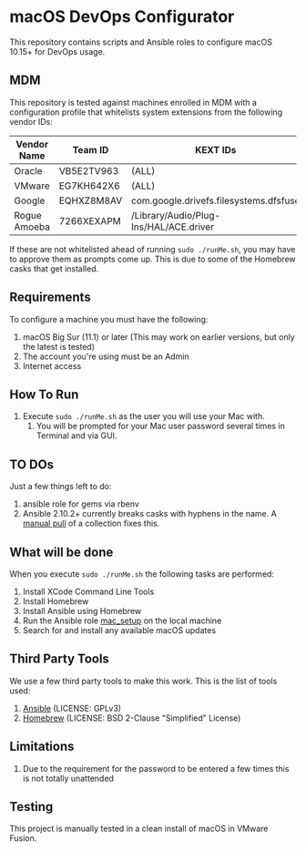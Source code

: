 macOS DevOps Configurator
=========================
This repository contains scripts and Ansible roles to configure macOS 10.15+ for DevOps usage.  

MDM
---
This repository is tested against machines enrolled in MDM with a configuration profile that whitelists system extensions from the
following vendor IDs:

| Vendor Name  | Team ID         | KEXT IDs                               |
|--------------|-----------------|----------------------------------------|
| Oracle       | VB5E2TV963      | (ALL)                                  |
| VMware       | EG7KH642X6      | (ALL)                                  |
| Google       | EQHXZ8M8AV      | com.google.drivefs.filesystems.dfsfuse |
| Rogue Amoeba | 7266XEXAPM      | /Library/Audio/Plug-Ins/HAL/ACE.driver |

If these are not whitelisted ahead of running `sudo ./runMe.sh`, you may have to approve them as prompts come up. 
This is due to some of the Homebrew casks that get installed.

Requirements
------------
To configure a machine you must have the following:

1. macOS Big Sur (11.1) or later (This may work on earlier versions, but only the latest is tested)
2. The account you're using must be an Admin
3. Internet access

How To Run
----------
1. Execute `sudo ./runMe.sh` as the user you will use your Mac with.
    1. You will be prompted for your Mac user password several times in Terminal and via GUI.

TO DOs
------
Just a few things left to do:

1. ansible role for gems via rbenv
2. Ansible 2.10.2+ currently breaks casks with hyphens in the name. A [manual pull](runMe.sh) of a collection fixes this.

What will be done
-----------------
When you execute `sudo ./runMe.sh` the following tasks are performed:

1. Install XCode Command Line Tools
2. Install Homebrew
3. Install Ansible using Homebrew
4. Run the Ansible role [mac_setup](https://galaxy.ansible.com/ahrenstein/mac_setup) on the local machine
5. Search for and install any available macOS updates

Third Party Tools
-----------------
We use a few third party tools to make this work. This is the list of tools used:

1. [Ansible](http://www.ansible.com/) (LICENSE: GPLv3)
2. [Homebrew](https://brew.sh/) (LICENSE: BSD 2-Clause "Simplified" License)

Limitations
------------

1. Due to the requirement for the password to be entered a few times this is not totally unattended

Testing
-------
This project is manually tested in a clean install of macOS in VMware Fusion.  
